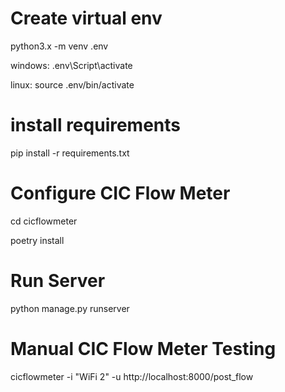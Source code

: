 # Create virtual env

python3.x -m venv .env

windows: .env\Script\activate

linux: source .env/bin/activate

# install requirements

pip install -r requirements.txt

# Configure CIC Flow Meter

cd cicflowmeter

poetry install


# Run Server

python manage.py runserver



# Manual CIC Flow Meter Testing

cicflowmeter -i "WiFi 2" -u http://localhost:8000/post_flow
